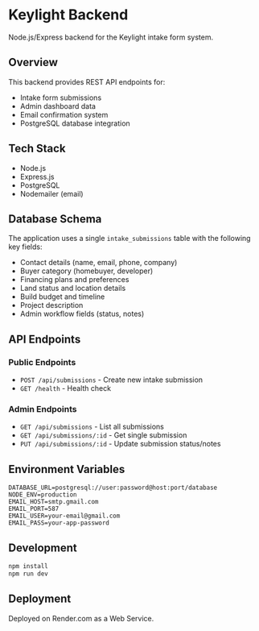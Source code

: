# Keylight Backend

Node.js/Express backend for the Keylight intake form system.

## Overview

This backend provides REST API endpoints for:
- Intake form submissions
- Admin dashboard data
- Email confirmation system
- PostgreSQL database integration

## Tech Stack

- Node.js
- Express.js
- PostgreSQL
- Nodemailer (email)

## Database Schema

The application uses a single `intake_submissions` table with the following key fields:
- Contact details (name, email, phone, company)
- Buyer category (homebuyer, developer)
- Financing plans and preferences
- Land status and location details
- Build budget and timeline
- Project description
- Admin workflow fields (status, notes)

## API Endpoints

### Public Endpoints
- `POST /api/submissions` - Create new intake submission
- `GET /health` - Health check

### Admin Endpoints
- `GET /api/submissions` - List all submissions
- `GET /api/submissions/:id` - Get single submission
- `PUT /api/submissions/:id` - Update submission status/notes

## Environment Variables

```
DATABASE_URL=postgresql://user:password@host:port/database
NODE_ENV=production
EMAIL_HOST=smtp.gmail.com
EMAIL_PORT=587
EMAIL_USER=your-email@gmail.com
EMAIL_PASS=your-app-password
```

## Development

```bash
npm install
npm run dev
```

## Deployment

Deployed on Render.com as a Web Service.


